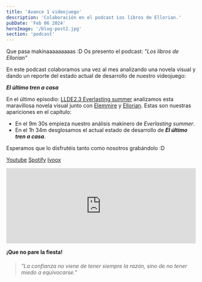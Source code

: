 ```yaml
---
title: 'Avance 1 videojuego'
description: 'Colaboración en el podcast Los libros de Ellorian.'
pubDate: 'Feb 06 2024'
heroImage: '/blog-post2.jpg'
section: 'podcast'
---
```


Que pasa makinaaaaaaaaas :D
Os presento el podcast: _"Los libros de Ellorian"_

En este podcast colaboramos una vez al mes analizando una novela visual y dando un reporte del estado actual de desarrollo de nuestro videojuego:

**_El último tren a casa_**

En el último episodio: <a href="https://open.spotify.com/episode/6rGMrUQt5IzpG4jLIJRZvc" target="_blank">LLDE2.3 Everlasting summer</a> analizamos esta maravillosa novela visual junto con <a href="https://www.instagram.com/elemmire1988?utm_source=qr&igsh=MWgwcm84ZmxwaDVmYQ%3D%3D" target="_blank">Elemmire</a> y <a href="https://www.ellorian.es" target="_blank">Ellorian</a>. Estas son nuestras apariciones en el capítulo:
- En el 9m 30s empieza nuestro análisis makinero de _Everlasting summer_.
- En el 1h 34m desglosamos el actual estado de desarrollo de **_El último tren a casa_**.

Esperamos que lo disfrutéis tanto como nosotros grabándolo :D

<a href="https://www.youtube.com/watch?v=WgSszDn-i7c" target="_blank">Youtube</a>
<a href="https://open.spotify.com/episode/6rGMrUQt5IzpG4jLIJRZvc" target="_blank">Spotify</a>
<a href="https://go.ivoox.com/rf/123783565" target="_blank">Ivoox</a>

<iframe frameborder='0' allowfullscreen='' scrolling='no' height='200' style='width:100%;' src='https://www.ivoox.com/player_ej_123783565_6_1.html?c1=60739f' loading='lazy'></iframe>

**¡Que no pare la fiesta!**

> ###### "La confianza no viene de tener siempre la razón, sino de no tener miedo a equivocarse."

